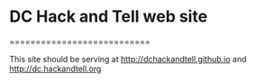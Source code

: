 # DC Hack and Tell web site
===========================

This site should be serving at http://dchackandtell.github.io and http://dc.hackandtell.org
